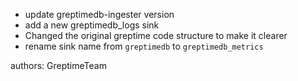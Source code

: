 * update greptimedb-ingester version
* add a new greptimedb_logs sink
* Changed the original greptime code structure to make it clearer
* rename sink name from `greptimedb` to `greptimedb_metrics`

authors: GreptimeTeam
